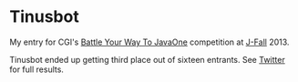 Tinusbot
========

My entry for CGI's [Battle Your Way To JavaOne](http://battleyourwaytojavaone2014.nl/) competition at [J-Fall](http://www.nljug.org/jfall/) 2013.

Tinusbot ended up getting third place out of sixteen entrants. See [Twitter](https://twitter.com/battleyourway) for full results.

